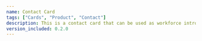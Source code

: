 ```yaml
---
name: Contact Card
tags: ["Cards", "Product", "Contact"]
description: This is a contact card that can be used as workforce introduction.
version_included: 0.2.0
---
```

